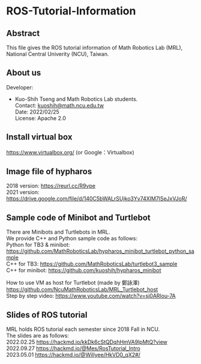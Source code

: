 # ROS-Tutorial-Information

## Abstract
This file gives the ROS tutorial information of Math Robotics Lab (MRL), National Central Univerity (NCU), Taiwan.

## About us
Developer:   
* Kuo-Shih Tseng and Math Robotics Lab students.  
Contact: kuoshih@math.ncu.edu.tw   
Date: 2022/02/25  
License: Apache 2.0  

## Install virtual box
https://www.virtualbox.org/ (or Google：Virtualbox)

## Image file of hypharos
2018 version: https://reurl.cc/R9vpe  
2021 version: https://drive.google.com/file/d/140C5bWALrSUjko3Yv74XlM7lSeJxVJoR/

## Sample code of Minibot and Turtlebot
There are Minibots and Turtlebots in MRL.  
We provide C++ and Python sample code as follows:  
Python for TB3 & minibot: https://github.com/MathRoboticsLab/hypharos_minibot_turtlebot_python_sample   
C++ for TB3: https://github.com/MathRoboticsLab/turtlebot3_sample    
C++ for minibot: https://github.com/kuoshih/hypharos_minibot   

How to use VM as host for Turtlebot (made by 鄭詠澤)  
https://github.com/NcuMathRoboticsLab/MRL_Turtlebot_host   
Step by step video: https://www.youtube.com/watch?v=sj0ARlou-7A  


## Slides of ROS tutorial
MRL holds ROS tutorial each semester since 2018 Fall in NCU.  
The slides are as follows:  
2022.02.25 https://hackmd.io/kkDk6cStQDqhHmVA9lpMtQ?view  
2022.09.27 https://hackmd.io/@Mes/RosTutorial_Intro  
2023.05.01 https://hackmd.io/@Willyee/HkVD0_qX2#/



